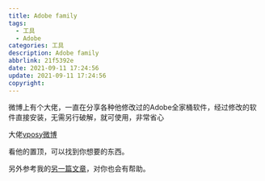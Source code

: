 ```yaml
---
title: Adobe family
tags:
  - 工具
  - Adobe
categories: 工具
description: Adobe family
abbrlink: 21f5392e
date: 2021-09-11 17:24:56
update: 2021-09-11 17:24:56
copyright:
---
```

 微博上有个大佬，一直在分享各种他修改过的Adobe全家桶软件，经过修改的软件直接安装，无需另行破解，就可使用，非常省心

 大佬[vposy微博](https://weibo.com/u/1112829033)

 看他的置顶，可以找到你想要的东西。

 另外参考我的[另一篇文章](https://www.gongsunqi.xyz/2021/09/11/%E7%99%BE%E5%BA%A6%E7%BD%91%E7%9B%98%E4%B8%8B%E8%BD%BD/)，对你也会有帮助。